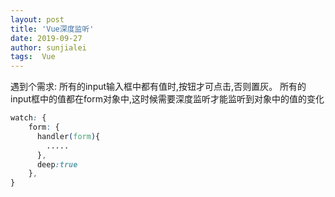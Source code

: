 ```yaml
---
layout: post
title: 'Vue深度监听'
date: 2019-09-27
author: sunjialei
tags:  Vue
---
```


遇到个需求: 所有的input输入框中都有值时,按钮才可点击,否则置灰。
所有的input框中的值都在form对象中,这时候需要深度监听才能监听到对象中的值的变化

```css
watch: {
    form: {
      handler(form){
        .....
      },
      deep:true
    },
}
```